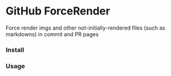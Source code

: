 # GitHub ForceRender

Force render imgs and other not-initially-rendered files (such as markdowns) in commit and PR pages

### Install

### Usage
